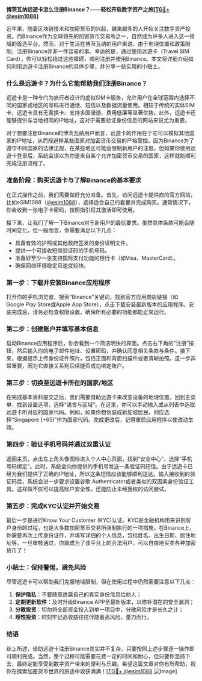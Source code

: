 **博茨瓦纳远遊卡怎么注册Binance？——轻松开启数字资产之旅[[TG💪+ @esim1088](https://t.me/s/esim1088)]**

近年来，随着区块链技术和加密货币的兴起，越来越多的人开始关注数字资产投资。而Binance作为全球领先的加密货币交易所之一，自然成为许多人进入这一领域的首选平台。然而，对于生活在博茨瓦纳的用户来说，由于地理位置和政策限制，注册Binance并非一件容易的事。幸运的是，通过使用远遊卡（Travel SIM Card），你可以轻松绕过这些障碍，顺利注册并使用Binance。本文将详细介绍如何利用远遊卡注册Binance的具体步骤，并分享一些实用的小贴士。

### **什么是远遊卡？为什么它能帮助我们注册Binance？**

远遊卡是一种专门为旅行者设计的虚拟SIM卡服务，允许用户在全球范围内选择不同的国家或地区的号码进行通话、短信以及数据流量使用。相较于传统的实体SIM卡，远遊卡具有无需换卡、支持多国漫游、费用低廉等显著优势。此外，远遊卡还能够提供与当地相同的IP地址，这对于需要验证身份信息的网站来说尤为重要。

对于想要注册Binance的博茨瓦纳用户而言，远遊卡的作用在于它可以模拟其他国家的IP地址，从而规避掉某些国家对加密货币交易的严格管控。因为Binance为了遵守不同国家的法律法规，在某些地区可能会限制新用户的注册。但如果你使用远遊卡登录后，系统会误以为你是来自某个允许加密货币交易的国家，这样就能顺利完成注册流程了。

### **准备阶段：购买远遊卡与了解Binance的基本要求**

在正式操作之前，我们需要做好充分准备。首先，访问远遊卡提供商的官方网站，比如eSIM1088（[@esim1088](https://t.me/s/esim1088)），选择适合自己的套餐并完成购买。通常情况下，你会收到一张电子卡密码，按照指引将其激活即可使用。

接下来，让我们了解一下Binance对于新用户的最低要求。虽然具体条款可能会随时间变化，但一般而言，你需要满足以下几点：
- 具备有效的护照或其他政府签发的身份证明文件。
- 提供一个可接收短信验证码的手机号码。
- 准备好至少一张支持国际支付功能的银行卡（如Visa、MasterCard）。
- 确保网络环境稳定且速度较快。

### **第一步：下载并安装Binance应用程序**

打开你的手机浏览器，搜索“Binance”关键词，找到官方应用商店链接（如Google Play Store或Apple App Store），点击下载安装最新版本的应用程序。安装完成后，请务必检查权限设置，确保所有必要的功能都能正常运行。

### **第二步：创建账户并填写基本信息**

启动Binance应用程序后，你会看到一个简洁明快的界面。点击右下角的“注册”按钮，然后输入你的电子邮件地址、设置密码，并确认同意相关条款与条件。接下来，根据提示上传身份证件照片，包括正面和背面扫描件或者清晰拍照。这一步非常重要，因为它直接关系到后续能否成功绑定账户。

### **第三步：切换至远遊卡所在的国家/地区**

在完成基本资料提交之后，我们需要借助远遊卡来改变设备的地理位置。回到主菜单，找到设置选项，选择“语言与区域”。在这里，你可以手动输入或从列表中选取远遊卡所对应的国家代码。例如，如果你想伪装成新加坡居民，则应选择“Singapore (+65)”作为国家代码。完成更改后，记得重启应用程序以使改动生效。

### **第四步：验证手机号码并通过双重认证**

返回主页，点击左上角头像图标进入个人中心页面，找到“安全中心”，选择“手机号码绑定”。此时，系统会向你提供的手机号发送一条验证码短信。由于远遊卡已经为我们提供了正确的IP地址，所以这条短信应该能够顺利送达。输入接收到的验证码后，系统会进一步要求设置谷歌 Authenticator或者类似的双因素身份验证工具。这样做不仅可以提高账户安全性，还能防止未经授权的访问尝试。

### **第五步：完成KYC认证并开始交易**

最后一步是进行Know Your Customer (KYC)认证。KYC是金融机构用来识别客户身份的过程，也是大多数加密货币交易所强制执行的一项措施。在Binance上，你需要再次上传身份证件，并填写详细的个人信息，包括姓名、出生日期、居住地址等。一旦审核通过，你就成为了该平台上的合法用户，可以自由地买卖各种加密货币了！

### **小贴士：保持警惕，避免风险**

尽管远遊卡可以帮助我们克服地域限制，但在使用过程中仍然需要注意以下几点：
1. **保护隐私**：不要随意透露自己的真实身份信息给他人；
2. **定期更新软件**：及时升级Binance APP至最新版本，以修补潜在的安全漏洞；
3. **分散投资**：切勿将全部资金投入到单一项目中，分散风险才是长久之计；
4. **理性投资**：时刻牢记高收益往往伴随着高风险，量力而行。

### **结语**

综上所述，借助远遊卡注册Binance其实并不复杂，只要按照上述步骤逐一操作即可顺利完成。当然，整个过程可能需要花费一定的时间和耐心，但只要你坚持下去，最终定能享受到数字资产带来的便利与乐趣。希望这篇文章对你有所帮助，祝你在探索加密货币世界的旅途中收获满满！[[TG💪+ @esim1088](https://t.me/s/esim1088) ![Image](https://i.postimg.cc/4NQfJmqS/Snipaste-2025-05-13-00-14-12.png)]